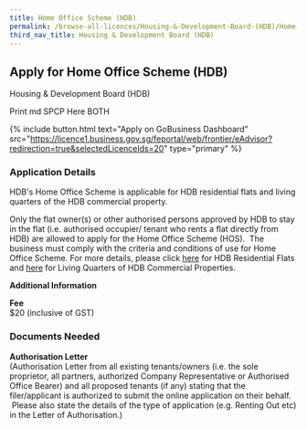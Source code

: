 ```yaml
---
title: Home Office Scheme (HDB)
permalink: /browse-all-licences/Housing-&-Development-Board-(HDB)/Home-Office-Scheme-(HDB)
third_nav_title: Housing & Development Board (HDB)
---
```


## Apply for Home Office Scheme (HDB)

Housing & Development Board (HDB)

Print md SPCP Here BOTH

{% include button.html text="Apply on GoBusiness Dashboard" src="https://licence1.business.gov.sg/feportal/web/frontier/eAdvisor?redirection=true&selectedLicenceIds=20" type="primary" %}

### Application Details

<p>HDB's Home Office Scheme is applicable for HDB residential flats and living quarters of the HDB commercial property.</p>
<p>Only the flat owner(s) or other authorised persons approved by HDB to stay in the flat (i.e. authorised occupier/ tenant who rents a flat directly from HDB) are allowed to apply for the Home Office Scheme (HOS). &nbsp;The business must comply with the criteria and conditions of use for Home Office Scheme. For more details, please click <a href="https://www.hdb.gov.sg/cs/infoweb/residential/living-in-an-hdb-flat/home-business/home-office-scheme/guidelines%20Link%20to%20Living%20Quarters%20of%20HDB%20Commercial">here</a> for HDB Residential Flats and <a href="https://www.hdb.gov.sg/cs/infoweb/business/commercial/managing-your-unit/change-of-use/use-of-shop-living-quarters">here</a> for Living Quarters of HDB Commercial Properties.</p>

**Additional Information**

<p><strong>Fee</strong><br />$20 (inclusive of GST)</p>

### Documents Needed

<p><strong>Authorisation Letter<br /></strong>(Authorisation Letter from all existing tenants/owners (i.e. the sole proprietor, all partners, authorized Company Representative or Authorised Office Bearer) and all proposed tenants (if any) stating that the filer/applicant is authorized to submit the online application on their behalf. &nbsp;Please also state the details of the type of application (e.g. Renting Out etc) in the Letter of Authorisation.)</p>

